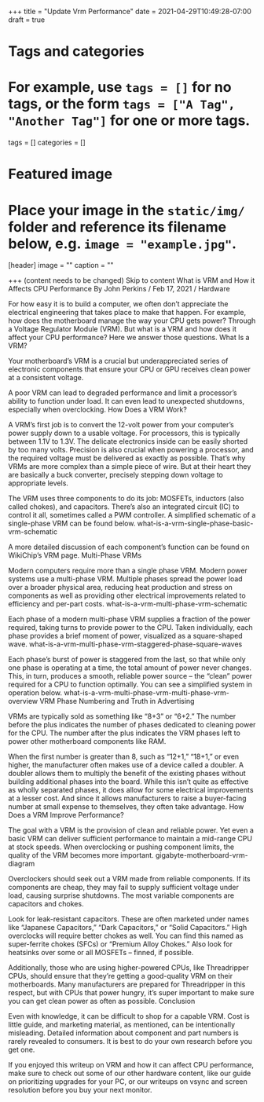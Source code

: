 +++
title = "Update Vrm Performance"
date = 2021-04-29T10:49:28-07:00
draft = true

# Tags and categories
# For example, use `tags = []` for no tags, or the form `tags = ["A Tag", "Another Tag"]` for one or more tags.
tags = []
categories = []

# Featured image
# Place your image in the `static/img/` folder and reference its filename below, e.g. `image = "example.jpg"`.
[header]
image = ""
caption = ""

+++
(content needs to be changed)
Skip to content
What is VRM and How it Affects CPU Performance
By John Perkins / Feb 17, 2021 / Hardware

For how easy it is to build a computer, we often don’t appreciate the electrical engineering that takes place to make that happen. For example, how does the motherboard manage the way your CPU gets power? Through a Voltage Regulator Module (VRM). But what is a VRM and how does it affect your CPU performance? Here we answer those questions.
What Is a VRM?

Your motherboard’s VRM is a crucial but underappreciated series of electronic components that ensure your CPU or GPU receives clean power at a consistent voltage.

A poor VRM can lead to degraded performance and limit a processor’s ability to function under load. It can even lead to unexpected shutdowns, especially when overclocking.
How Does a VRM Work?

A VRM’s first job is to convert the 12-volt power from your computer’s power supply down to a usable voltage. For processors, this is typically between 1.1V to 1.3V. The delicate electronics inside can be easily shorted by too many volts. Precision is also crucial when powering a processor, and the required voltage must be delivered as exactly as possible. That’s why VRMs are more complex than a simple piece of wire. But at their heart they are basically a buck converter, precisely stepping down voltage to appropriate levels.

The VRM uses three components to do its job: MOSFETs, inductors (also called chokes), and capacitors. There’s also an integrated circuit (IC) to control it all, sometimes called a PWM controller. A simplified schematic of a single-phase VRM can be found below.
what-is-a-vrm-single-phase-basic-vrm-schematic

A more detailed discussion of each component’s function can be found on WikiChip’s VRM page.
Multi-Phase VRMs

Modern computers require more than a single phase VRM. Modern power systems use a multi-phase VRM. Multiple phases spread the power load over a broader physical area, reducing heat production and stress on components as well as providing other electrical improvements related to efficiency and per-part costs.
what-is-a-vrm-multi-phase-vrm-schematic

Each phase of a modern multi-phase VRM supplies a fraction of the power required, taking turns to provide power to the CPU. Taken individually, each phase provides a brief moment of power, visualized as a square-shaped wave.
what-is-a-vrm-multi-phase-vrm-staggered-phase-square-waves

Each phase’s burst of power is staggered from the last, so that while only one phase is operating at a time, the total amount of power never changes. This, in turn, produces a smooth, reliable power source – the “clean” power required for a CPU to function optimally. You can see a simplified system in operation below.
what-is-a-vrm-multi-phase-vrm-multi-phase-vrm-overview
VRM Phase Numbering and Truth in Advertising

VRMs are typically sold as something like “8+3” or “6+2.” The number before the plus indicates the number of phases dedicated to cleaning power for the CPU. The number after the plus indicates the VRM phases left to power other motherboard components like RAM.

When the first number is greater than 8, such as “12+1,” “18+1,” or even higher, the manufacturer often makes use of a device called a doubler. A doubler allows them to multiply the benefit of the existing phases without building additional phases into the board. While this isn’t quite as effective as wholly separated phases, it does allow for some electrical improvements at a lesser cost. And since it allows manufacturers to raise a buyer-facing number at small expense to themselves, they often take advantage.
How Does a VRM Improve Performance?

The goal with a VRM is the provision of clean and reliable power. Yet even a basic VRM can deliver sufficient performance to maintain a mid-range CPU at stock speeds. When overclocking or pushing component limits, the quality of the VRM becomes more important.
gigabyte-motherboard-vrm-diagram

Overclockers should seek out a VRM made from reliable components. If its components are cheap, they may fail to supply sufficient voltage under load, causing surprise shutdowns. The most variable components are capacitors and chokes.

Look for leak-resistant capacitors. These are often marketed under names like “Japanese Capacitors,” “Dark Capacitors,” or “Solid Capacitors.” High overclocks will require better chokes as well. You can find this named as super-ferrite chokes (SFCs) or “Premium Alloy Chokes.” Also look for heatsinks over some or all MOSFETs – finned, if possible.

Additionally, those who are using higher-powered CPUs, like Threadripper CPUs, should ensure that they’re getting a good-quality VRM on their motherboards. Many manufacturers are prepared for Threadripper in this respect, but with CPUs that power hungry, it’s super important to make sure you can get clean power as often as possible.
Conclusion

Even with knowledge, it can be difficult to shop for a capable VRM. Cost is little guide, and marketing material, as mentioned, can be intentionally misleading. Detailed information about component and part numbers is rarely revealed to consumers. It is best to do your own research before you get one.

If you enjoyed this writeup on VRM and how it can affect CPU performance, make sure to check out some of our other hardware content, like our guide on prioritizing upgrades for your PC, or our writeups on vsync and screen resolution before you buy your next monitor.

